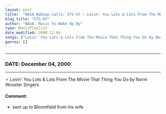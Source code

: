 ```yaml
---
layout: post
title:  "NASA Wakeup Calls: STS-97 ✧ Lovin' You Lots & Lots From The Movie That Thing You Do by Norm Wooster Singers ✧ December 04, 2000"
blog_title: "STS-97"
author: "NASA: Music to Wake Up By"
type: MusicPlaylist
date_modified: 2000-12-04
songs: ["Lovin' You Lots & Lots From The Movie That Thing You Do by Norm Wooster Singers"]
genres: []
---
```


----
### DATE: December 04, 2000
----
✧ Lovin' You Lots & Lots From The Movie That Thing You Do *by* Norm Wooster Singers  

#### Comment:
* sent up to Bloomfield from his wife



<br/>
<center>
	<a target="_blank"
	   href="https://twitter.com/intent/tweet?hashtags=Space,NASA,Playlist,NASAWakeupCalls,SpaceProgram&text=🚀 {{ page.author}}, {{ page.title }}. {{ site.url }}{{ page.url }}&via=nasawakeupcalls"><i class="fab fa-twitter" title="Tweet this page" alt="Tweet this page" style="font-size: 1.3em;"></i></a>
	&nbsp; 	<i class="fas fa-user-astronaut" style="font-size: 1.5em;"></i> &nbsp;
    <a id="custom_amazon_link"
       type="amzn" search="#"
       category="popular music">
    <i class="fab fa-amazon" style="font-size: 1.3em;"></i></a>
</center>

<!-- Randomly resolve an individual entry from a song array -->
<script src="/assets/javascript/seedrandom.min.js"></script>
<script>
  var wake_me_up = ["Lovin' You Lots & Lots From The Movie That Thing You Do by Norm Wooster Singers"];
  var prng = new Math.seedrandom();
  function randomSong() {
    song = wake_me_up[Math.floor(Math.random() * wake_me_up.length)];
    var amazon_link = document.getElementById("custom_amazon_link");
    amazon_link.setAttribute("search", song);
  }
  window.onload = randomSong();
</script>
